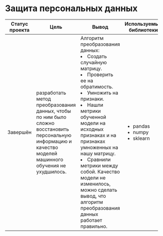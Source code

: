 # Защита персональных данных

Статус проекта | Цель | Вывод | Используемые библиотеки
------------- |---------------- | ---------------- | -----------------------
Завершён | разработать метод преобразования данных, чтобы по ним было сложно восстановить персональную информацию и качество моделей машинного обучения не ухудшилось. | Алгоритм преобразования данных: </li><li>Создать случайную матрицу.</li><li>Проверить ее на обратимость.</li><li>Умножить на признаки.</li><li>Нашли метрики обученной модели на исходных признаках и на признаках умноженных на нашу матрицу.</li><li>Сравнили метрики между собой. Качество модели не изменилось, можно сделать вывод, что алгоритм преобразования данных работает правильно.</li> | <ul><li>pandas</li><li>numpy</li><li>sklearn</li>
